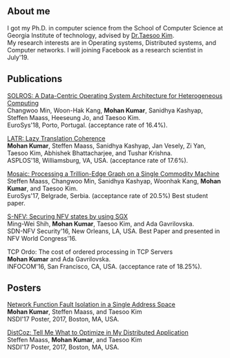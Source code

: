 ## About me

I got my Ph.D. in computer science from the School of Computer Science at
Georgia Institute of technology, advised by [Dr.Taesoo Kim](https://taesoo.kim/).<br />
My research interests are in Operating systems, Distributed systems,
and Computer networks. I will joining Facebook as a research scientist in
July'19.

## Publications

[SOLROS: A Data-Centric Operating System Architecture for Heterogeneous Computing<br />](./data/solros.pdf)
Changwoo Min, Woon-Hak Kang, **Mohan Kumar**, Sanidhya Kashyap, Steffen Maass, Heeseung Jo, and Taesoo Kim.<br />
EuroSys'18, Porto, Portugal. (acceptance rate of 16.4%).<br />

[LATR: Lazy Translation Coherence<br />](./data/latr.pdf)
**Mohan Kumar**, Steffen Maass, Sanidhya Kashyap, Jan Vesely, Zi Yan, Taesoo Kim, Abhishek Bhattacharjee, and Tushar Krishna.<br />
ASPLOS'18, Williamsburg, VA, USA. (acceptance rate of 17.6%).<br />

[Mosaic: Processing a Trillion-Edge Graph on a Single Commodity Machine<br />](./data/mosaic.pdf)
Steffen Maass, Changwoo Min, Sanidhya Kashyap, Woonhak Kang, **Mohan Kumar**, and Taesoo Kim.<br />
EuroSys'17, Belgrade, Serbia. (acceptance rate of 20.5%) Best student paper.<br />

[S-NFV: Securing NFV states by using SGX<br />](./data/snfv.pdf)
Ming-Wei Shih, **Mohan Kumar**, Taesoo Kim, and Ada Gavrilovska.<br />
SDN-NFV Security'16, New Orleans, LA, USA. Best Paper and presented in NFV World Congress'16.<br />

TCP Ordo: The cost of ordered processing in TCP Servers<br />
**Mohan Kumar** and Ada Gavrilovska.<br />
INFOCOM'16, San Francisco, CA, USA. (acceptance rate of 18.25%).<br />

## Posters

[Network Function Fault Isolation in a Single Address Space<br />](./data/nfv-fault-poster.pdf)
**Mohan Kumar**, Steffen Maass, and Taesoo Kim<br />
NSDI'17 Poster, 2017, Boston, MA, USA.<br />

[DistCoz: Tell Me What to Optimize in My Distributed Application<br />](./data/dist-coz-poster.pdf)
Steffen Maass, **Mohan Kumar**, and Taesoo Kim<br />
NSDI'17 Poster, 2017, Boston, MA, USA.<br />